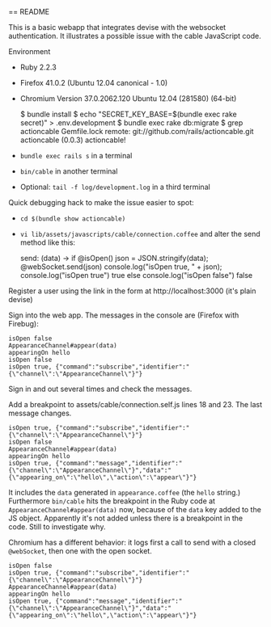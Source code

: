 == README

This is a basic webapp that integrates devise with the websocket authentication.
It illustrates a possible issue with the cable JavaScript code.

Environment

* Ruby 2.2.3
* Firefox 41.0.2 (Ubuntu 12.04 canonical - 1.0)
* Chromium Version 37.0.2062.120 Ubuntu 12.04 (281580) (64-bit)

    $ bundle install
    $ echo "SECRET_KEY_BASE=$(bundle exec rake secret)" > .env.development
    $ bundle exec rake db:migrate
    $ grep actioncable Gemfile.lock
      remote: git://github.com/rails/actioncable.git
        actioncable (0.0.3)
      actioncable!

* ```bundle exec rails s``` in a terminal

* ```bin/cable``` in another terminal

* Optional: ```tail -f log/development.log``` in a third terminal

Quick debugging hack to make the issue easier to spot:

* ```cd $(bundle show actioncable)```

* ```vi lib/assets/javascripts/cable/connection.coffee``` and alter the send method like this:

    send: (data) ->
      if @isOpen()
        json = JSON.stringify(data);
        @webSocket.send(json)
        console.log("isOpen true, " + json);
        console.log("isOpen true")
        true
      else
        console.log("isOpen false")
        false

Register a user using the link in the form at http://localhost:3000 (it's plain devise)

Sign into the web app. The messages in the console are (Firefox with Firebug):

    isOpen false
    AppearanceChannel#appear(data)
    appearingOn hello
    isOpen false
    isOpen true, {"command":"subscribe","identifier":"{\"channel\":\"AppearanceChannel\"}"}

Sign in and out several times and check the messages.

Add a breakpoint to assets/cable/connection.self.js lines 18 and 23. The last message changes.

    isOpen true, {"command":"subscribe","identifier":"{\"channel\":\"AppearanceChannel\"}"}
    isOpen false
    AppearanceChannel#appear(data)
    appearingOn hello
    isOpen true, {"command":"message","identifier":"{\"channel\":\"AppearanceChannel\"}","data":"{\"appearing_on\":\"hello\",\"action\":\"appear\"}"}

It includes the ```data``` generated in ```appearance.coffee``` (the ```hello``` string.)
Furthermore ```bin/cable``` hits the breakpoint in the Ruby code at ```AppearanceChannel#appear(data)``` now,
because of the ```data``` key added to the JS object.
Apparently it's not added unless there is a breakpoint in the code. Still to investigate why.

Chromium has a different behavior: it logs first a call to send with a
closed ```@webSocket```, then one with the open socket.

    isOpen false
    isOpen true, {"command":"subscribe","identifier":"{\"channel\":\"AppearanceChannel\"}"}
    AppearanceChannel#appear(data)
    appearingOn hello
    isOpen true, {"command":"message","identifier":"{\"channel\":\"AppearanceChannel\"}","data":"{\"appearing_on\":\"hello\",\"action\":\"appear\"}"}
